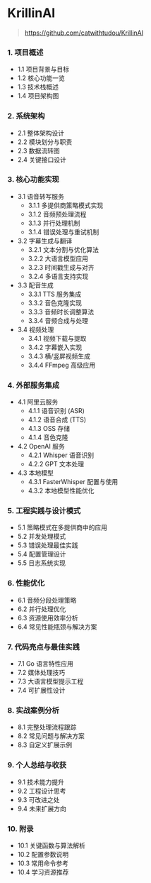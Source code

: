 ﻿# KrillinAI

> https://github.com/catwithtudou/KrillinAI

### 1. 项目概述
- 1.1 项目背景与目标
- 1.2 核心功能一览
- 1.3 技术栈概述
- 1.4 项目架构图
### 2. 系统架构
- 2.1 整体架构设计
- 2.2 模块划分与职责
- 2.3 数据流转图
- 2.4 关键接口设计
### 3. 核心功能实现
- 3.1 语音转写服务
  - 3.1.1 多提供商策略模式实现
  - 3.1.2 音频预处理流程
  - 3.1.3 并行处理机制
  - 3.1.4 错误处理与重试机制
- 3.2 字幕生成与翻译
  - 3.2.1 文本分割与优化算法
  - 3.2.2 大语言模型应用
  - 3.2.3 时间戳生成与对齐
  - 3.2.4 多语言支持实现
- 3.3 配音生成
  - 3.3.1 TTS 服务集成
  - 3.3.2 音色克隆实现
  - 3.3.3 音频时长调整算法
  - 3.3.4 音频合成与处理
- 3.4 视频处理
  - 3.4.1 视频下载与提取
  - 3.4.2 字幕嵌入实现
  - 3.4.3 横/竖屏视频生成
  - 3.4.4 FFmpeg 高级应用
### 4. 外部服务集成
- 4.1 阿里云服务
  - 4.1.1 语音识别 (ASR)
  - 4.1.2 语音合成 (TTS)
  - 4.1.3 OSS 存储
  - 4.1.4 音色克隆
- 4.2 OpenAI 服务
  - 4.2.1 Whisper 语音识别
  - 4.2.2 GPT 文本处理
- 4.3 本地模型
  - 4.3.1 FasterWhisper 配置与使用
  - 4.3.2 本地模型性能优化
### 5. 工程实践与设计模式
- 5.1 策略模式在多提供商中的应用
- 5.2 并发处理模式
- 5.3 错误处理最佳实践
- 5.4 配置管理设计
- 5.5 日志系统实现
### 6. 性能优化
- 6.1 音频分段处理策略
- 6.2 并行处理优化
- 6.3 资源使用效率分析
- 6.4 常见性能瓶颈与解决方案
### 7. 代码亮点与最佳实践
- 7.1 Go 语言特性应用
- 7.2 媒体处理技巧
- 7.3 大语言模型提示工程
- 7.4 可扩展性设计
### 8. 实战案例分析
- 8.1 完整处理流程跟踪
- 8.2 常见问题与解决方案
- 8.3 自定义扩展示例
### 9. 个人总结与收获
- 9.1 技术能力提升
- 9.2 工程设计思考
- 9.3 可改进之处
- 9.4 未来扩展方向
### 10. 附录
- 10.1 关键函数与算法解析
- 10.2 配置参数说明
- 10.3 常用命令参考
- 10.4 学习资源推荐